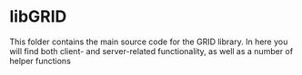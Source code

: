 # libGRID
This folder contains the main source code for the GRID library. In here you will
find both client- and server-related functionality, as well as a number of 
helper functions